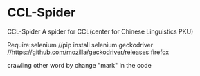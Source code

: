 # CCL-Spider
CCL-Spider
A spider for CCL(center for Chinese Linguistics PKU)

Require:selenium  //pip install selenium
	geckodriver   //https://github.com/mozilla/geckodriver/releases firefox
	
crawling  other word by change "mark" in the code 
